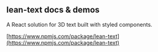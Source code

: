 ## lean-text docs & demos

A React solution for 3D text built with styled components.

[https://www.npmjs.com/package/lean-text](https://www.npmjs.com/package/lean-text)
